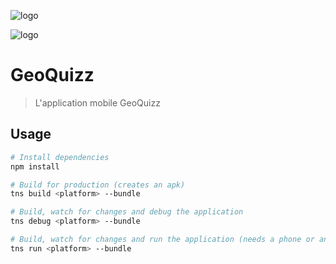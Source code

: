 ![logo](https://cdn.discordapp.com/attachments/554606011592343582/557866827485544448/GeoQuizZLarge.png)

![logo](https://cdn.discordapp.com/attachments/554606011592343582/557866827485544448/GeoQuizZLarge.png)

# GeoQuizz

> L'application mobile GeoQuizz 

## Usage

``` bash
# Install dependencies
npm install

# Build for production (creates an apk)
tns build <platform> --bundle

# Build, watch for changes and debug the application
tns debug <platform> --bundle

# Build, watch for changes and run the application (needs a phone or an emulator)
tns run <platform> --bundle
```

